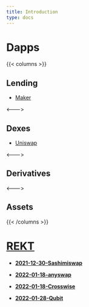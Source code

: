 ```yaml
---
title: Introduction
type: docs
---
```


# Dapps

{{< columns >}}
## Lending
- [Maker](/home)

<--->

## Dexes
- [Uniswap](/home)

<--->
## Derivatives

<--->

## Assets

{{< /columns >}}

# [REKT](/home/defi/docs/rekt)

- [**2021-12-30-Sashimiswap**](/home/defi/docs/rekt/2021-12-30-sashimiswap)

- [**2022-01-18-anyswap**](/home/defi/docs/rekt/2022-01-18-anyswap)

- [**2022-01-18-Crosswise**](/home/defi/docs/rekt/2022-01-18-crosswise)

- [**2022-01-28-Qubit**](/home/defi/docs/rekt/2022-01-28-qubit)